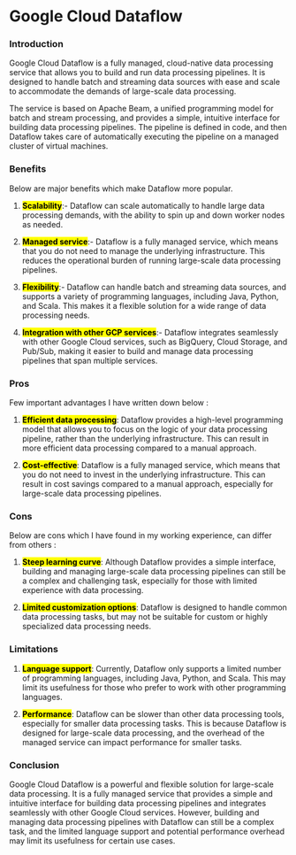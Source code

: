 # Google Cloud Dataflow

### Introduction

Google Cloud Dataflow is a fully managed, cloud-native data processing service that allows you to build and run data processing pipelines. It is designed to handle batch and streaming data sources with ease and scale to accommodate the demands of large-scale data processing.

The service is based on Apache Beam, a unified programming model for batch and stream processing, and provides a simple, intuitive interface for building data processing pipelines. The pipeline is defined in code, and then Dataflow takes care of automatically executing the pipeline on a managed cluster of virtual machines.

### Benefits

Below are major benefits which make Dataflow more popular.

1. **<mark>Scalability</mark>**:- Dataflow can scale automatically to handle large data processing demands, with the ability to spin up and down worker nodes as needed.
    
2. **<mark>Managed service</mark>**:- Dataflow is a fully managed service, which means that you do not need to manage the underlying infrastructure. This reduces the operational burden of running large-scale data processing pipelines.
    
3. **<mark>Flexibility</mark>**:- Dataflow can handle batch and streaming data sources, and supports a variety of programming languages, including Java, Python, and Scala. This makes it a flexible solution for a wide range of data processing needs.
    
4. **<mark>Integration with other GCP services</mark>**:- Dataflow integrates seamlessly with other Google Cloud services, such as BigQuery, Cloud Storage, and Pub/Sub, making it easier to build and manage data processing pipelines that span multiple services.
    

### Pros

Few important advantages I have written down below :

1. **<mark>Efficient data processing</mark>**: Dataflow provides a high-level programming model that allows you to focus on the logic of your data processing pipeline, rather than the underlying infrastructure. This can result in more efficient data processing compared to a manual approach.
    
2. **<mark>Cost-effective</mark>**: Dataflow is a fully managed service, which means that you do not need to invest in the underlying infrastructure. This can result in cost savings compared to a manual approach, especially for large-scale data processing pipelines.
    

### Cons

Below are cons which I have found in my working experience, can differ from others :

1. **<mark>Steep learning curve</mark>**: Although Dataflow provides a simple interface, building and managing large-scale data processing pipelines can still be a complex and challenging task, especially for those with limited experience with data processing.
    
2. **<mark>Limited customization options</mark>**: Dataflow is designed to handle common data processing tasks, but may not be suitable for custom or highly specialized data processing needs.
    

### Limitations

1. **<mark>Language support</mark>**: Currently, Dataflow only supports a limited number of programming languages, including Java, Python, and Scala. This may limit its usefulness for those who prefer to work with other programming languages.
    
2. **<mark>Performance</mark>**: Dataflow can be slower than other data processing tools, especially for smaller data processing tasks. This is because Dataflow is designed for large-scale data processing, and the overhead of the managed service can impact performance for smaller tasks.
    

### Conclusion

Google Cloud Dataflow is a powerful and flexible solution for large-scale data processing. It is a fully managed service that provides a simple and intuitive interface for building data processing pipelines and integrates seamlessly with other Google Cloud services. However, building and managing data processing pipelines with Dataflow can still be a complex task, and the limited language support and potential performance overhead may limit its usefulness for certain use cases.